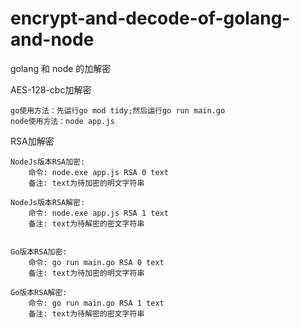 # encrypt-and-decode-of-golang-and-node
golang 和 node 的加解密


AES-128-cbc加解密

    go使用方法：先运行go mod tidy;然后运行go run main.go
    node使用方法：node app.js

RSA加解密
    
    NodeJs版本RSA加密:
        命令: node.exe app.js RSA 0 text
        备注: text为待加密的明文字符串

    NodeJs版本RSA解密:
        命令: node.exe app.js RSA 1 text
        备注: text为待解密的密文字符串
    
    
    Go版本RSA加密:
        命令: go run main.go RSA 0 text
        备注: text为待加密的明文字符串

    Go版本RSA解密:
        命令: go run main.go RSA 1 text
        备注: text为待解密的密文字符串
